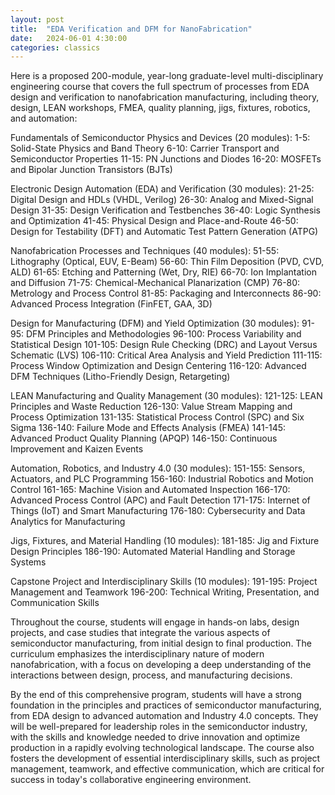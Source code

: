 ```yaml
---
layout: post
title:  "EDA Verification and DFM for NanoFabrication"
date:   2024-06-01 4:30:00
categories: classics
---
```


Here is a proposed 200-module, year-long graduate-level multi-disciplinary engineering course that covers the full spectrum of processes from EDA design and verification to nanofabrication manufacturing, including theory, design, LEAN workshops, FMEA, quality planning, jigs, fixtures, robotics, and automation:

Fundamentals of Semiconductor Physics and Devices (20 modules):
1-5: Solid-State Physics and Band Theory
6-10: Carrier Transport and Semiconductor Properties
11-15: PN Junctions and Diodes
16-20: MOSFETs and Bipolar Junction Transistors (BJTs)

Electronic Design Automation (EDA) and Verification (30 modules):
21-25: Digital Design and HDLs (VHDL, Verilog)
26-30: Analog and Mixed-Signal Design
31-35: Design Verification and Testbenches
36-40: Logic Synthesis and Optimization
41-45: Physical Design and Place-and-Route
46-50: Design for Testability (DFT) and Automatic Test Pattern Generation (ATPG)

Nanofabrication Processes and Techniques (40 modules):
51-55: Lithography (Optical, EUV, E-Beam)
56-60: Thin Film Deposition (PVD, CVD, ALD)
61-65: Etching and Patterning (Wet, Dry, RIE)
66-70: Ion Implantation and Diffusion
71-75: Chemical-Mechanical Planarization (CMP)
76-80: Metrology and Process Control
81-85: Packaging and Interconnects
86-90: Advanced Process Integration (FinFET, GAA, 3D)

Design for Manufacturing (DFM) and Yield Optimization (30 modules):
91-95: DFM Principles and Methodologies
96-100: Process Variability and Statistical Design
101-105: Design Rule Checking (DRC) and Layout Versus Schematic (LVS)
106-110: Critical Area Analysis and Yield Prediction
111-115: Process Window Optimization and Design Centering
116-120: Advanced DFM Techniques (Litho-Friendly Design, Retargeting)

LEAN Manufacturing and Quality Management (30 modules):
121-125: LEAN Principles and Waste Reduction
126-130: Value Stream Mapping and Process Optimization
131-135: Statistical Process Control (SPC) and Six Sigma
136-140: Failure Mode and Effects Analysis (FMEA)
141-145: Advanced Product Quality Planning (APQP)
146-150: Continuous Improvement and Kaizen Events

Automation, Robotics, and Industry 4.0 (30 modules):
151-155: Sensors, Actuators, and PLC Programming
156-160: Industrial Robotics and Motion Control
161-165: Machine Vision and Automated Inspection
166-170: Advanced Process Control (APC) and Fault Detection
171-175: Internet of Things (IoT) and Smart Manufacturing
176-180: Cybersecurity and Data Analytics for Manufacturing

Jigs, Fixtures, and Material Handling (10 modules):
181-185: Jig and Fixture Design Principles
186-190: Automated Material Handling and Storage Systems

Capstone Project and Interdisciplinary Skills (10 modules):
191-195: Project Management and Teamwork
196-200: Technical Writing, Presentation, and Communication Skills

Throughout the course, students will engage in hands-on labs, design projects, and case studies that integrate the various aspects of semiconductor manufacturing, from initial design to final production. The curriculum emphasizes the interdisciplinary nature of modern nanofabrication, with a focus on developing a deep understanding of the interactions between design, process, and manufacturing decisions.

By the end of this comprehensive program, students will have a strong foundation in the principles and practices of semiconductor manufacturing, from EDA design to advanced automation and Industry 4.0 concepts. They will be well-prepared for leadership roles in the semiconductor industry, with the skills and knowledge needed to drive innovation and optimize production in a rapidly evolving technological landscape. The course also fosters the development of essential interdisciplinary skills, such as project management, teamwork, and effective communication, which are critical for success in today's collaborative engineering environment.